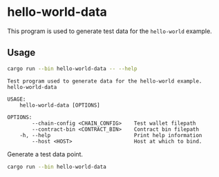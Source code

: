 # hello-world-data

This program is used to generate test data for the `hello-world` example.

## Usage

```bash
cargo run --bin hello-world-data -- --help
```

```text
Test program used to generate data for the hello-world example.
hello-world-data

USAGE:
    hello-world-data [OPTIONS]

OPTIONS:
        --chain-config <CHAIN_CONFIG>    Test wallet filepath
        --contract-bin <CONTRACT_BIN>    Contract bin filepath
    -h, --help                           Print help information
        --host <HOST>                    Host at which to bind.
```

Generate a test data point.

```bash
cargo run --bin hello-world-data
```

